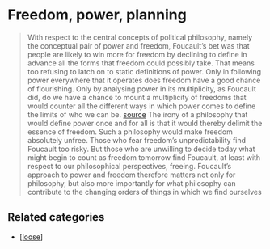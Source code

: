 # Freedom, power, planning

> With respect to the central concepts of political philosophy, namely the conceptual pair of power and freedom, Foucault’s bet was that people are likely to win more for freedom by declining to define in advance all the forms that freedom could possibly take. That means too refusing to latch on to static definitions of power. Only in following power everywhere that it operates does freedom have a good chance of flourishing. Only by analysing power in its multiplicity, as Foucault did, do we have a chance to mount a multiplicity of freedoms that would counter all the different ways in which power comes to define the limits of who we can be. [source](https://aeon.co/essays/why-foucaults-work-on-power-is-more-important-than-ever)
> The irony of a philosophy that would define power once and for all is that it would thereby delimit the essence of freedom. Such a philosophy would make freedom absolutely unfree. Those who fear freedom’s unpredictability find Foucault too risky. But those who are unwilling to decide today what might begin to count as freedom tomorrow find Foucault, at least with respect to our philosophical perspectives, freeing. Foucault’s approach to power and freedom therefore matters not only for philosophy, but also more importantly for what philosophy can contribute to the changing orders of things in which we find ourselves

## Related categories

- [[loose]]

[//begin]: # "Autogenerated link references for markdown compatibility"
[loose]: ../loose.md "Loose notes"
[//end]: # "Autogenerated link references"